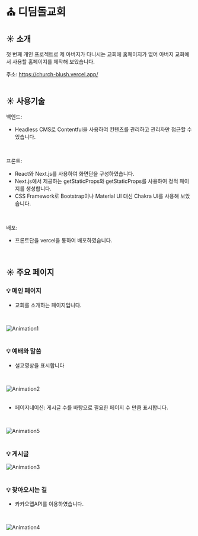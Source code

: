 # :church: 디딤돌교회

## :sunny: 소개
첫 번째 개인 프로젝트로 제 아버지가 다니시는 교회에 홈페이지가 없어 아버지 교회에서 사용할 홈페이지를 제작해 보았습니다.  

주소: https://church-blush.vercel.app/
<br/>
<br/>

## :sunny: 사용기술
백엔드:  
+ Headless CMS로 Contentful을 사용하여 컨텐츠를 관리하고 관리자만 접근할 수 있습니다.
<br/>

프론트:
+ React와 Next.js를 사용하여 화면단을 구성하였습니다.
+ Next.js에서 제공하는 getStaticProps와 getStaticProps를 사용하여 정적 페이지를 생성합니다.
+ CSS Framework로 Bootstrap이나 Material UI 대신 Chakra UI를 사용해 보았습니다.
<br/>

배포:
+ 프론트단을 vercel을 통하여 배포하였습니다.
<br/>

## :sunny: 주요 페이지

### :bulb: 메인 페이지
+ 교회를 소개하는 페이지입니다.
<br/>

![Animation1](https://user-images.githubusercontent.com/84958904/148904031-073a1689-d8f9-4dee-86d6-9638d0a04250.gif)
<br/>
<br/>

### :bulb: 예배와 말씀
+ 설교영상을 표시합니다
<br/>

![Animation2](https://user-images.githubusercontent.com/84958904/148979562-1307ca4a-15d3-4700-b3df-2700fe42122a.gif)
<br/>
<br/>

+ 페이지네이션: 게시글 수를 바탕으로 필요한 페이지 수 만큼 표시합니다.
<br/>

![Animation5](https://user-images.githubusercontent.com/84958904/148981998-e65a90fc-6793-487a-8922-4c98faaf4380.gif)
<br/>
<br/>

### :bulb: 게시글
![Animation3](https://user-images.githubusercontent.com/84958904/148979988-2a2eb29b-0580-4195-ad76-01db3b72a375.gif)
<br/>
<br/>

### :bulb: 찾아오시는 길
+ 카카오맵API를 이용하였습니다.
<br/>

![Animation4](https://user-images.githubusercontent.com/84958904/148980768-9dcda6f8-98ad-4142-99ac-e8334fdc4555.gif)
<br/>
<br/>
